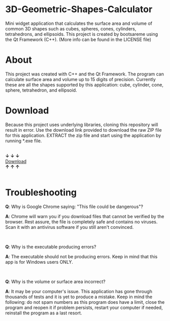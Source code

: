 # 3D-Geometric-Shapes-Calculator
Mini widget application that calculates the surface area and volume of common 3D shapes such as cubes, spheres, cones, cylinders, tetrahedrons, and ellipsoids. This project is created by bootsareme using the Qt Framework (C++). (More info can be found in the LICENSE file)

<h1>About</h1>

This project was created with C++ and the Qt Framework. The program can calculate surface area and volume up to 15 digits of precision. Currently these are all the shapes supported by this application: cube, cylinder, cone, sphere, tetrahedron, and ellipsoid.

<h1>Download</h1>

Because this project uses underlying libraries, cloning this repository will result in error. Use the download link provided to download the raw ZIP file for this application. EXTRACT the zip file and start using the application by running *.exe file. 

<div>
<br>
  <strong>↓ ↓ ↓</strong>
  <br>
<a class="button" href="https://github.com/VJZ-Corp/3D-Geometric-Shapes-Calculator/files/5361062/3dgeo-calc-release_finalv2.6.7.zip" data-color-scheme="no-preference: light; light: dark; dark: dark;" data-icon="octicon-download" aria-label="Download VJZ-Corp/Qt-Color-Palette-Widget on GitHub">Download</a> <br>
  <strong>↑ ↑ ↑</strong>
<div>
<br>

<h1>Troubleshooting</h1>

**Q**: Why is Google Chrome saying: "This file could be dangerous"? <div>
  
**A**: Chrome will warn you if you download files that cannot be verified by the browser. Rest assure, the file is completely safe and contains no viruses. Scan it with an antivirus software if you still aren't convinced.

<div>
<br>
 
**Q**: Why is the executable producing errors? <div>
  
**A**: The executable should not be producing errors. Keep in mind that this app is for Windows users ONLY.

<div>
<br>
 
**Q**: Why is the volume or surface area incorrect? <div>
  
**A**: It may be your computer's issue. This application has gone through thousands of tests and it is yet to produce a mistake. Keep in mind the following: do not spam numbers as this program does have a limit, close the program and reopen it if problem persists, restart your computer if needed, reinstall the program as a last resort.
